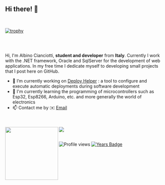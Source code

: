 ## Hi there! <!-- <img src="https://media.giphy.com/media/hvRJCLFzcasrR4ia7z/giphy.gif" width="25px"> --> 👋

<br>

[![trophy](https://github-profile-trophy.vercel.app/?username=albino98&theme=gitdimmed&margin-w=15&margin-h=15&row=1&column=6)](https://github.com/ryo-ma/github-profile-trophy)

<br>
<br>

Hi, I'm Albino Cianciotti, **student and developer** from **Italy**. Currently I work with the .NET framework, Oracle and SqlServer for the development of web applications. In my free time I dedicate myself to developing small projects that I post here on GitHub.

- 🔭 I’m currently working on [Deploy Helper](https://github.com/albino98/deploy-helper) : a tool to configure and execute automatic deployments during software development
- 🌱 I'm currently learning the programming of microcontrollers such as Esp32, Esp8266, Arduino, etc. and more generally the world of electronics
- 📫 Contact me by ✉️ [Email](mailto:albino.cianciotti@pm.me)



<!--
- 💬 Ask me about Arduino
-->

<br>
<br>

<div>
  <img height="170" align="left" src="https://github-readme-stats.vercel.app/api?username=albino98&count_private=true&include_all_commits=true" />
  <!-- <img src="https://github-readme-stats.vercel.app/api/top-langs/?username=albino98&layout=langs_count=8" /> -->
  <img src="https://github-readme-stats.vercel.app/api/top-langs/?username=albino98&layout=compact" />
</div>

<br>



<!--
[![Visits Badge](https://badges.pufler.dev/visits/albino98/albino98)](https://badges.pufler.dev)
-->
![Profile views](https://gpvc.arturio.dev/Albino98)
[![Years Badge](https://badges.pufler.dev/years/albino98)](https://badges.pufler.dev)

